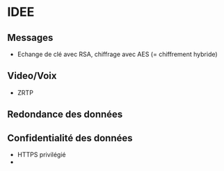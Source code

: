 # IDEE

## Messages

- Echange de clé avec RSA, chiffrage avec AES (= chiffrement hybride)

## Video/Voix

- ZRTP

## Redondance des données



## Confidentialité des données

- HTTPS privilégié
- 